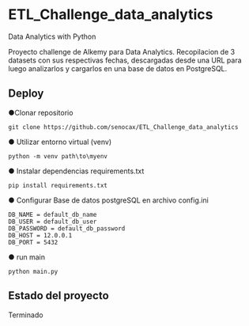 # ETL_Challenge_data_analytics
Data Analytics with Python

Proyecto  challenge de Alkemy para Data Analytics. Recopilacion de 3 datasets con sus respectivas fechas, descargadas desde una URL para luego analizarlos y cargarlos en una base de datos en PostgreSQL.

## Deploy
●Clonar repositorio
```
git clone https://github.com/senocax/ETL_Challenge_data_analytics
```
● Utilizar entorno virtual (venv)
```
python -m venv path\to\myenv
```
● Instalar dependencias requirements.txt
```
pip install requirements.txt 
```
● Configurar Base de datos postgreSQL en archivo config.ini
```
DB_NAME = default_db_name
DB_USER = default_db_user
DB_PASSWORD = default_db_password
DB_HOST = 12.0.0.1
DB_PORT = 5432

```
● run main
```
python main.py
```

## Estado del proyecto
Terminado
